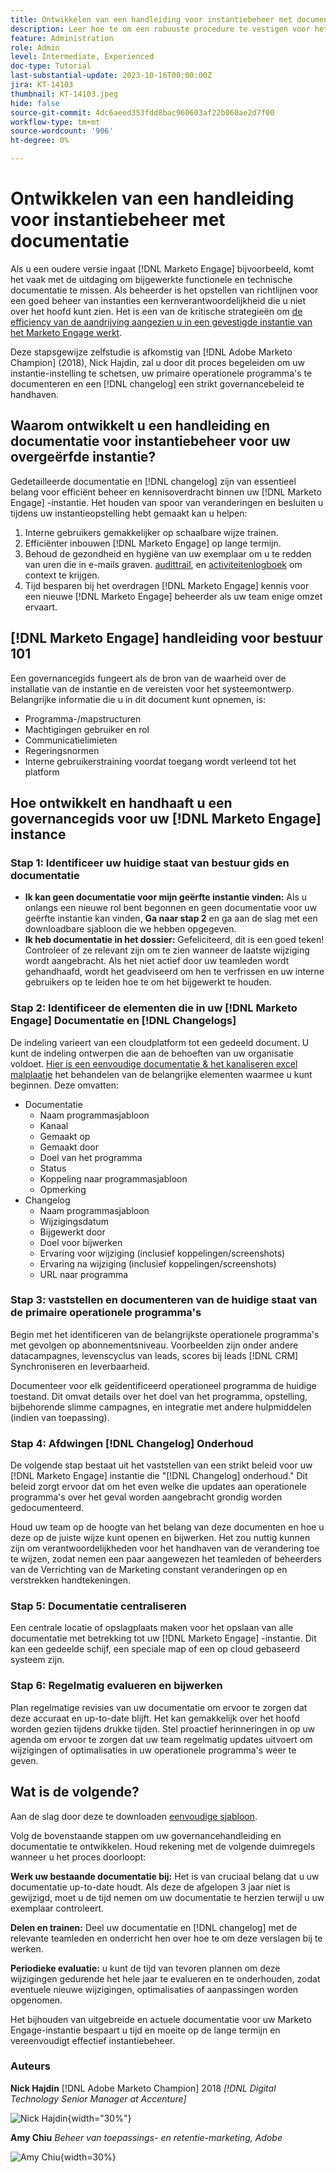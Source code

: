 ```yaml
---
title: Ontwikkelen van een handleiding voor instantiebeheer met documentatie
description: Leer hoe te om een robuuste procedure te vestigen voor het creëren van en het handhaven van documentatie en het veranderen voor uw instantie van het Marketo Engage. Hierdoor bespaart u niet alleen tijd voor het delen van uw teamkennis, maar verbetert u ook de gezondheid en efficiëntie van uw exemplaar.
feature: Administration
role: Admin
level: Intermediate, Experienced
doc-type: Tutorial
last-substantial-update: 2023-10-16T00:00:00Z
jira: KT-14103
thumbnail: KT-14103.jpeg
hide: false
source-git-commit: 4dc6aeed353fdd8bac960603af22b060ae2d7f00
workflow-type: tm+mt
source-wordcount: '906'
ht-degree: 0%

---
```



# Ontwikkelen van een handleiding voor instantiebeheer met documentatie

Als u een oudere versie ingaat [!DNL Marketo Engage] bijvoorbeeld, komt het vaak met de uitdaging om bijgewerkte functionele en technische documentatie te missen. Als beheerder is het opstellen van richtlijnen voor een goed beheer van instanties een kernverantwoordelijkheid die u niet over het hoofd kunt zien. Het is een van de kritische strategieën om [de efficiency van de aandrijving aangezien u in een gevestigde instantie van het Marketo Engage werkt](https://nation.marketo.com/t5/champion-program-blogs/3-tips-to-increase-your-efficiency-in-an-inherited-instance/ba-p/247582).

Deze stapsgewijze zelfstudie is afkomstig van [!DNL Adobe Marketo Champion] (2018), Nick Hajdin, zal u door dit proces begeleiden om uw instantie-instelling te schetsen, uw primaire operationele programma&#39;s te documenteren en een [!DNL changelog] een strikt governancebeleid te handhaven.

## Waarom ontwikkelt u een handleiding en documentatie voor instantiebeheer voor uw overgeërfde instantie?

Gedetailleerde documentatie en [!DNL changelog] zijn van essentieel belang voor efficiënt beheer en kennisoverdracht binnen uw [!DNL Marketo Engage] -instantie. Het houden van spoor van veranderingen en besluiten u tijdens uw instantieopstelling hebt gemaakt kan u helpen:

1. Interne gebruikers gemakkelijker op schaalbare wijze trainen.
2. Efficiënter inbouwen [!DNL Marketo Engage] op lange termijn.
3. Behoud de gezondheid en hygiëne van uw exemplaar om u te redden van uren die in e-mails graven. [audittrail](https://experienceleague.adobe.com/docs/marketo/using/product-docs/administration/audit-trail/audit-trail-overview.html), en [activiteitenlogboek](https://experienceleague.adobe.com/docs/marketo/using/product-docs/core-marketo-concepts/smart-lists-and-static-lists/managing-people-in-smart-lists/locate-the-activity-log-for-a-person.html) om context te krijgen.
4. Tijd besparen bij het overdragen [!DNL Marketo Engage] kennis voor een nieuwe [!DNL Marketo Engage] beheerder als uw team enige omzet ervaart.

## [!DNL Marketo Engage] handleiding voor bestuur 101

Een governancegids fungeert als de bron van de waarheid over de installatie van de instantie en de vereisten voor het systeemontwerp. Belangrijke informatie die u in dit document kunt opnemen, is:

* Programma-/mapstructuren
* Machtigingen gebruiker en rol
* Communicatielimieten
* Regeringsnormen
* Interne gebruikerstraining voordat toegang wordt verleend tot het platform

## Hoe ontwikkelt en handhaaft u een governancegids voor uw [!DNL Marketo Engage] instance

### Stap 1: Identificeer uw huidige staat van bestuur gids en documentatie

* **Ik kan geen documentatie voor mijn geërfte instantie vinden:** Als u onlangs een nieuwe rol bent begonnen en geen documentatie voor uw geërfte instantie kan vinden, **Ga naar stap 2** en ga aan de slag met een downloadbare sjabloon die we hebben opgegeven.
* **Ik heb documentatie in het dossier:** Gefeliciteerd, dit is een goed teken! Controleer of ze relevant zijn om te zien wanneer de laatste wijziging wordt aangebracht. Als het niet actief door uw teamleden wordt gehandhaafd, wordt het geadviseerd om hen te verfrissen en uw interne gebruikers op te leiden hoe te om het bijgewerkt te houden.

### Stap 2: Identificeer de elementen die in uw [!DNL Marketo Engage] Documentatie en [!DNL Changelogs]

De indeling varieert van een cloudplatform tot een gedeeld document. U kunt de indeling ontwerpen die aan de behoeften van uw organisatie voldoet. [Hier is een eenvoudige documentatie &amp; het kanaliseren excel malplaatje](/help/tutorial-inherited-instance/_assets/downloads/Adobe_Marketo_Engage_Inherited_Instance_Documentation-Changlog.xlsx) het behandelen van de belangrijke elementen waarmee u kunt beginnen. Deze omvatten:

* Documentatie
   * Naam programmasjabloon
   * Kanaal
   * Gemaakt op
   * Gemaakt door
   * Doel van het programma
   * Status
   * Koppeling naar programmasjabloon
   * Opmerking
* Changelog
   * Naam programmasjabloon
   * Wijzigingsdatum
   * Bijgewerkt door
   * Doel voor bijwerken
   * Ervaring voor wijziging (inclusief koppelingen/screenshots)
   * Ervaring na wijziging (inclusief koppelingen/screenshots)
   * URL naar programma

### Stap 3: vaststellen en documenteren van de huidige staat van de primaire operationele programma&#39;s

Begin met het identificeren van de belangrijkste operationele programma&#39;s met gevolgen op abonnementsniveau. Voorbeelden zijn onder andere datacampagnes, levenscyclus van leads, scores bij leads [!DNL CRM] Synchroniseren en leverbaarheid.

Documenteer voor elk geïdentificeerd operationeel programma de huidige toestand. Dit omvat details over het doel van het programma, opstelling, bijbehorende slimme campagnes, en integratie met andere hulpmiddelen (indien van toepassing).

### Stap 4: Afdwingen [!DNL Changelog] Onderhoud

De volgende stap bestaat uit het vaststellen van een strikt beleid voor uw [!DNL Marketo Engage] instantie die &quot;[!DNL Changelog] onderhoud.&quot; Dit beleid zorgt ervoor dat om het even welke die updates aan operationele programma&#39;s over het geval worden aangebracht grondig worden gedocumenteerd.

Houd uw team op de hoogte van het belang van deze documenten en hoe u deze op de juiste wijze kunt openen en bijwerken. Het zou nuttig kunnen zijn om verantwoordelijkheden voor het handhaven van de verandering toe te wijzen, zodat nemen een paar aangewezen het teamleden of beheerders van de Verrichting van de Marketing constant veranderingen op en verstrekken handtekeningen.

### Stap 5: Documentatie centraliseren

Een centrale locatie of opslagplaats maken voor het opslaan van alle documentatie met betrekking tot uw [!DNL Marketo Engage] -instantie. Dit kan een gedeelde schijf, een speciale map of een op cloud gebaseerd systeem zijn.

### Stap 6: Regelmatig evalueren en bijwerken

Plan regelmatige revisies van uw documentatie om ervoor te zorgen dat deze accuraat en up-to-date blijft. Het kan gemakkelijk over het hoofd worden gezien tijdens drukke tijden. Stel proactief herinneringen in op uw agenda om ervoor te zorgen dat uw team regelmatig updates uitvoert om wijzigingen of optimalisaties in uw operationele programma&#39;s weer te geven.

## Wat is de volgende?

Aan de slag door deze te downloaden [eenvoudige sjabloon](/help/tutorial-inherited-instance/_assets/downloads/Adobe_Marketo_Engage_Inherited_Instance_Documentation-Changlog.xlsx).

Volg de bovenstaande stappen om uw governancehandleiding en documentatie te ontwikkelen. Houd rekening met de volgende duimregels wanneer u het proces doorloopt:

**Werk uw bestaande documentatie bij:**
Het is van cruciaal belang dat u uw documentatie up-to-date houdt. Als deze de afgelopen 3 jaar niet is gewijzigd, moet u de tijd nemen om uw documentatie te herzien terwijl u uw exemplaar controleert.

**Delen en trainen:**
Deel uw documentatie en [!DNL changelog] met de relevante teamleden en onderricht hen over hoe te om deze verslagen bij te werken.

**Periodieke evaluatie:** u kunt de tijd van tevoren plannen om deze wijzigingen gedurende het hele jaar te evalueren en te onderhouden, zodat eventuele nieuwe wijzigingen, optimalisaties of aanpassingen worden opgenomen.

Het bijhouden van uitgebreide en actuele documentatie voor uw Marketo Engage-instantie bespaart u tijd en moeite op de lange termijn en vereenvoudigt effectief instantiebeheer.

### Auteurs

**Nick Hajdin**
[!DNL Adobe Marketo Champion] 2018
*[!DNL Digital Technology Senior Manager at Accenture]*

![Nick Hajdin](/help/tutorial-inherited-instance/_assets/authors/Customer_Author_Nicholas_Hajdin.png){width="30%"}

**Amy Chiu**
*Beheer van toepassings- en retentie-marketing, Adobe*

![Amy Chiu](/help/tutorial-inherited-instance/_assets/authors/Adobe_Author_Amy_Chiu.png){width=30%}
